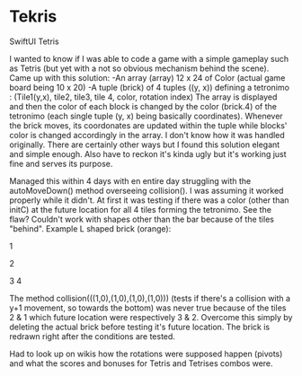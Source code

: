 # Tekris
SwiftUI Tetris

I wanted to know if I was able to code a game with a simple gameplay such as Tetris (but yet with a not so obvious mechanism behind the scene).
Came up with this solution: 
-An array (array) 12 x 24 of Color (actual game board being 10 x 20)
-A tuple (brick) of 4 tuples ((y, x)) defining a tetronimo : (Tile1(y,x), tile2, tile3, tile 4, color, rotation index)
The array is displayed and then the color of each block is changed by the color (brick.4) of the tetronimo (each single tuple (y, x) being basically coordinates).
Whenever the brick moves, its coordonates are updated within the tuple while blocks' color is changed accordingly in the array.
I don't know how it was handled originally. There are certainly other ways but I found this solution elegant and simple enough.
Also have to reckon it's kinda ugly but it's working just fine and serves its purpose. 

Managed this within 4 days with en entire day struggling with the autoMoveDown() method overseeing collision(). I was assuming it worked properly while it didn't.
At first it was testing if there was a color (other than initC) at the future location for all 4 tiles forming the tetronimo. See the flaw? 
Couldn't work with shapes other than the bar because of the tiles "behind". 
Example L shaped brick (orange):

1

2

3  4

The method collision(((1,0),(1,0),(1,0),(1,0))) (tests if there's a collision with a y+1 movement, so towards the bottom) was never true because of the tiles 2 & 1 which future location were respectively 3 & 2.
Overcome this simply by deleting the actual brick before testing it's future location. The brick is redrawn right after the conditions are tested.

Had to look up on wikis how the rotations were supposed happen (pivots) and what the scores and bonuses for Tetris and Tetrises combos were.

